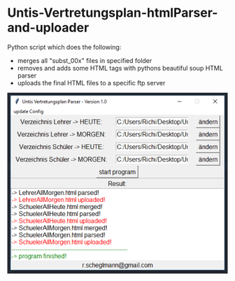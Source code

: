 # Untis-Vertretungsplan-htmlParser-and-uploader

Python script which does the following:
- merges all "subst_00x" files in specified folder
- removes and adds some HTML tags with pythons beautiful soup HTML parser
- uploads the final HTML files to a specific ftp server


![Alt text](/untisparser.png?raw=true "Optional Title")
